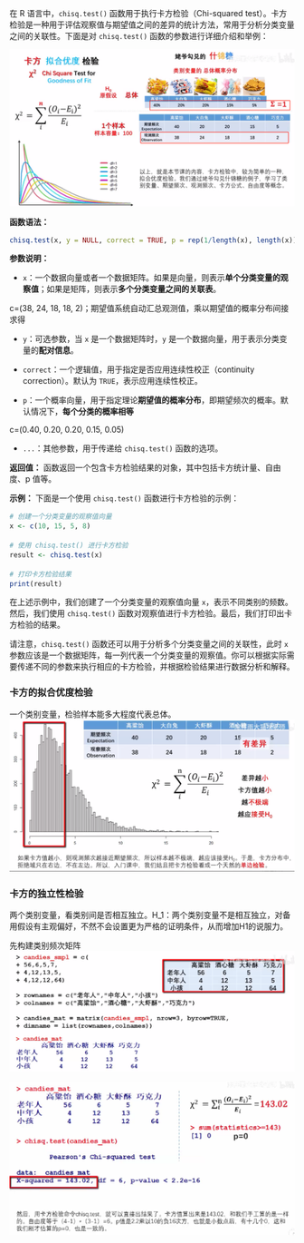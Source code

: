 在 R 语言中，`chisq.test()` 函数用于执行卡方检验（Chi-squared test）。卡方检验是一种用于评估观察值与期望值之间的差异的统计方法，常用于分析分类变量之间的关联性。下面是对 `chisq.test()` 函数的参数进行详细介绍和举例：

![Pasted image 20231120135431](attachments/Pasted%20image%2020231120135431.png)

**函数语法：**
```R
chisq.test(x, y = NULL, correct = TRUE, p = rep(1/length(x), length(x)), ...)
```

**参数说明：**

- `x`：一个数据向量或者一个数据矩阵。如果是向量，则表示**单个分类变量的观察值**；如果是矩阵，则表示**多个分类变量之间的关联表**。

c=(38, 24, 18, 18, 2)；期望值系统自动汇总观测值，乘以期望值的概率分布间接求得

- `y`：可选参数，当 `x` 是一个数据矩阵时，`y` 是一个数据向量，用于表示分类变量的**配对信息**。

- `correct`：一个逻辑值，用于指定是否应用连续性校正（continuity correction）。默认为 `TRUE`，表示应用连续性校正。

- `p`：一个概率向量，用于指定理论**期望值的概率分布**，即期望频次的概率。默认情况下，**每个分类的概率相等**

c=(0.40, 0.20, 0.20, 0.15, 0.05)


- `...`：其他参数，用于传递给 `chisq.test()` 函数的选项。

**返回值：**
函数返回一个包含卡方检验结果的对象，其中包括卡方统计量、自由度、p 值等。

**示例：**
下面是一个使用 `chisq.test()` 函数进行卡方检验的示例：

```R
# 创建一个分类变量的观察值向量
x <- c(10, 15, 5, 8)

# 使用 chisq.test() 进行卡方检验
result <- chisq.test(x)

# 打印卡方检验结果
print(result)
```

在上述示例中，我们创建了一个分类变量的观察值向量 `x`，表示不同类别的频数。然后，我们使用 `chisq.test()` 函数对观察值进行卡方检验。最后，我们打印出卡方检验的结果。

请注意，`chisq.test()` 函数还可以用于分析多个分类变量之间的关联性，此时 `x` 参数应该是一个数据矩阵，每一列代表一个分类变量的观察值。你可以根据实际需要传递不同的参数来执行相应的卡方检验，并根据检验结果进行数据分析和解释。

### 卡方的拟合优度检验
一个类别变量，检验样本能多大程度代表总体。
![Pasted image 20231224105442](attachments/Pasted%20image%2020231224105442.png)




### 卡方的独立性检验
两个类别变量，看类别间是否相互独立。H_1：两个类别变量不是相互独立，对备用假设有主观偏好，不然不会设置更为严格的证明条件，从而增加H1的说服力。

先构建类别频次矩阵
![Pasted image 20231120142431](attachments/Pasted%20image%2020231120142431.png)


![Pasted image 20231120142440](attachments/Pasted%20image%2020231120142440.png)